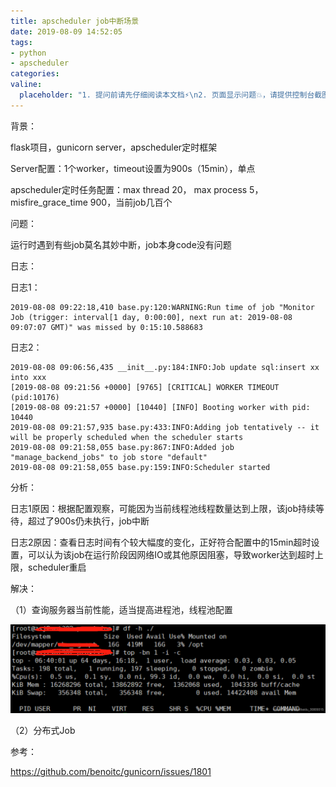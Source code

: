 ```yaml
---
title: apscheduler job中断场景
date: 2019-08-09 14:52:05
tags:
- python
- apscheduler
categories:
valine:
  placeholder: "1. 提问前请先仔细阅读本文档⚡\n2. 页面显示问题💥，请提供控制台截图📸或者您的测试网址\n3. 其他任何报错💣，请提供详细描述和截图📸，祝食用愉快💪"
---
```


背景：

flask项目，gunicorn server，apscheduler定时框架

Server配置：1个worker，timeout设置为900s（15min），单点

apscheduler定时任务配置：max thread 20， max process 5，misfire_grace_time 900，当前job几百个

 

问题：

运行时遇到有些job莫名其妙中断，job本身code没有问题 

日志：

日志1：

```log
2019-08-08 09:22:18,410 base.py:120:WARNING:Run time of job "Monitor Job (trigger: interval[1 day, 0:00:00], next run at: 2019-08-08 09:07:07 GMT)" was missed by 0:15:10.588683
```

日志2：

```log
2019-08-08 09:06:56,435 __init__.py:184:INFO:Job update sql:insert xx into xxx
[2019-08-08 09:21:56 +0000] [9765] [CRITICAL] WORKER TIMEOUT (pid:10176)
[2019-08-08 09:21:57 +0000] [10440] [INFO] Booting worker with pid: 10440
2019-08-08 09:21:57,935 base.py:433:INFO:Adding job tentatively -- it will be properly scheduled when the scheduler starts
2019-08-08 09:21:58,055 base.py:867:INFO:Added job "manage_backend_jobs" to job store "default"
2019-08-08 09:21:58,055 base.py:159:INFO:Scheduler started
```

分析：

日志1原因：根据配置观察，可能因为当前线程池线程数量达到上限，该job持续等待，超过了900s仍未执行，job中断

日志2原因：查看日志时间有个较大幅度的变化，正好符合配置中的15min超时设置，可以认为该job在运行阶段因网络IO或其他原因阻塞，导致worker达到超时上限，scheduler重启

解决：

（1）查询服务器当前性能，适当提高进程池，线程池配置

![aps01](../images/aps01.png)

（2）分布式Job 

参考：

https://github.com/benoitc/gunicorn/issues/1801
